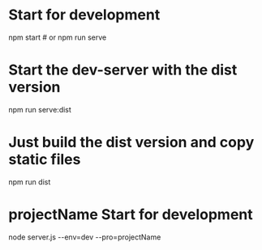# Start for development
npm start # or
npm run serve

# Start the dev-server with the dist version
npm run serve:dist

# Just build the dist version and copy static files
npm run dist

# projectName Start for development
node server.js --env=dev --pro=projectName
